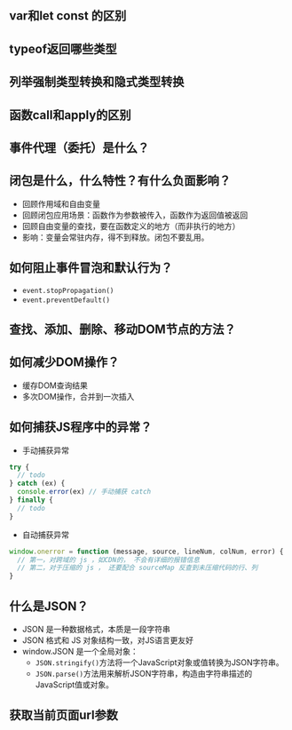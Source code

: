 ## var和let const 的区别
## typeof返回哪些类型
## 列举强制类型转换和隐式类型转换
## 函数call和apply的区别
## 事件代理（委托）是什么？
## 闭包是什么，什么特性？有什么负面影响？
- 回顾作用域和自由变量
- 回顾闭包应用场景：函数作为参数被传入，函数作为返回值被返回
- 回顾自由变量的查找，要在函数定义的地方（而非执行的地方）
- 影响：变量会常驻内存，得不到释放。闭包不要乱用。

## 如何阻止事件冒泡和默认行为？
- `event.stopPropagation()`
- `event.preventDefault()`
## 查找、添加、删除、移动DOM节点的方法？
## 如何减少DOM操作？
- 缓存DOM查询结果
- 多次DOM操作，合并到一次插入
## 如何捕获JS程序中的异常？
- 手动捕获异常
```javascript
try {
  // todo
} catch (ex) {
  console.error(ex) // 手动捕获 catch
} finally {
  // todo
}
```
- 自动捕获异常
```javascript
window.onerror = function (message, source, lineNum, colNum, error) {
  // 第一，对跨域的 js ，如CDN的， 不会有详细的报错信息
  // 第二，对于压缩的 js ， 还要配合 sourceMap 反查到未压缩代码的行、列
}
```
## 什么是JSON？
- JSON 是一种数据格式，本质是一段字符串
- JSON 格式和 JS 对象结构一致，对JS语言更友好
- window.JSON 是一个全局对象：
  - `JSON.stringify()`方法将一个JavaScript对象或值转换为JSON字符串。
  - `JSON.parse()`方法用来解析JSON字符串，构造由字符串描述的JavaScript值或对象。
## 获取当前页面url参数